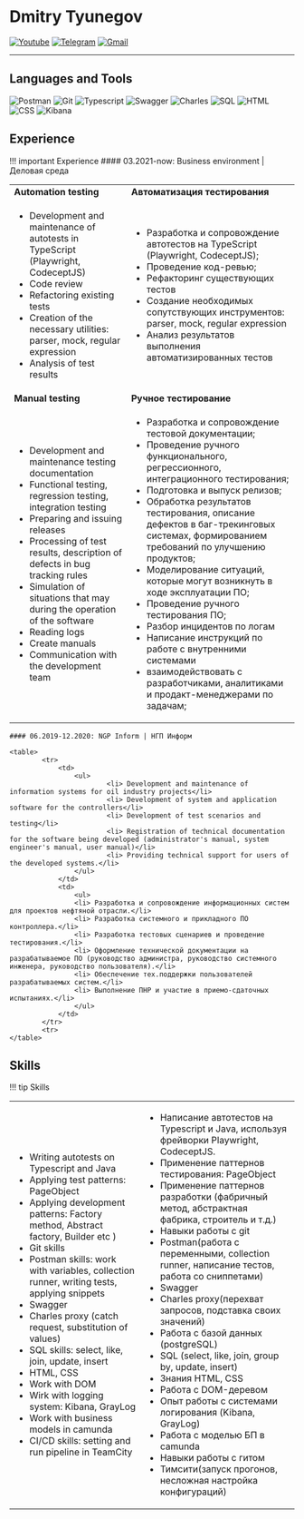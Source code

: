 # Dmitry Tyunegov

[![Youtube](https://img.shields.io/badge/Youtube-090909?style=for-the-badge&logo=Youtube&logoColor=FF0000)](https://www.youtube.com/@qa6592) [![Telegram](https://img.shields.io/badge/Telegram-090909?style=for-the-badge&logo=Telegram)](https://t.me/Dtyunegov) [![Gmail](https://img.shields.io/badge/Email-090909?style=for-the-badge&logo=Gmail)](mailto:dtyunegov@gmail.com)
***
## Languages and Tools

![Postman](https://img.shields.io/badge/Postman-FFDF18?style=for-the-badge&logo=Postman) ![Git](https://img.shields.io/badge/Git-181717?style=for-the-badge&logo=GIT) ![Typescript](https://img.shields.io/badge/Typescript-003A70?style=for-the-badge&logo=Typescript) ![Swagger](https://img.shields.io/badge/Swagger-grey?style=for-the-badge&logo=Swagger) ![Charles](https://img.shields.io/badge/Charles-FABF15?style=for-the-badge) ![SQL](https://img.shields.io/badge/SQL-d5d5d5?style=for-the-badge&logo=PostgreSQL) ![HTML](https://img.shields.io/badge/HTML-24223A?style=for-the-badge&logo=HTML5) ![CSS](https://img.shields.io/badge/CSS-1572B6?style=for-the-badge&logo=CSS3) ![Kibana](https://img.shields.io/badge/Kibana-005571?style=for-the-badge&logo=Kibana)

## Experience

!!! important Experience
    #### 03.2021-now: Business environment | Деловая среда
    <table>
        <tr>
            <td><b>Automation testing<b></b></td>
            <td><b>Автоматизация тестирования<b></b></td>
        </tr>
        <tr>
            <td>
                <ul>
                    <li>Development and maintenance of autotests in TypeScript (Playwright, CodeceptJS)</li>
                    <li>Code review</li>
                    <li>Refactoring existing tests</li>
                    <li>Creation of the necessary utilities: parser, mock, regular expression</li>
                    <li>Analysis of test results</li>
                </ul>
            </td>
            <td>
                <ul>
                    <li> Разработка и сопровождение автотестов на TypeScript (Playwright, CodeceptJS);</li>
                    <li> Проведение код-ревью;</li>
                    <li> Рефакторинг существующих тестов</li>
                    <li> Создание необходимых сопутствующих инструментов: parser, mock, regular expression</li>
                    <li> Анализ результатов выполнения автоматизированных тестов</li>
                </ul>
            </td>
        </tr>
        <tr>
            <td><b>Manual testing<b></b></td>
            <td><b>Ручное тестирование<b></b></td>
        </tr>
        <tr>
            <td>
                <ul>
                        <li> Development and maintenance testing documentation</li>
                        <li> Functional testing, regression testing, integration testing</li>
                        <li> Preparing and issuing releases</li>
                        <li> Processing of test results, description of defects in bug tracking rules</li>
                        <li> Simulation of situations that may during the operation of the software</li>
                        <li> Reading logs</li>
                        <li> Create manuals</li>
                        <li> Communication with the development team</li>
                </ul>
            </td>
            <td>
                <ul>
                    <li> Разработка и сопровождение тестовой документации;</li>
                    <li> Проведение ручного функционального, регрессионного, интеграционного тестирования;</li>
                    <li> Подготовка и выпуск релизов;</li>
                    <li> Обработка результатов тестирования, описание дефектов в баг-трекинговых системах, формированием требований по улучшению продуктов;</li>
                    <li> Моделирование ситуаций, которые могут возникнуть в ходе эксплуатации ПО;</li>
                    <li> Проведение ручного тестирования ПО;</li>
                    <li> Разбор инцидентов по логам</li>
                    <li> Написание инструкций по работе с внутренними системами</li>
                    <li> взаимодействовать с разработчиками, аналитиками и продакт-менеджерами по задачам;</li>
                </ul>
            </td>
        </tr>
    </table>  

    #### 06.2019-12.2020: NGP Inform | НГП Информ

    <table>
            <tr>
                <td>
                    <ul>
                            <li> Development and maintenance of information systems for oil industry projects</li>
                            <li> Development of system and application software for the controllers</li>
                            <li> Development of test scenarios and testing</li>
                            <li> Registration of technical documentation for the software being developed (administrator's manual, system engineer's manual, user manual)</li>
                            <li> Providing technical support for users of the developed systems.</li>
                    </ul>
                </td>
                <td>
                    <ul>
                    <li> Разработка и сопровождение информационных систем для проектов нефтяной отрасли.</li>
                    <li> Разработка системного и прикладного ПО контроллера.</li>
                    <li> Разработка тестовых сценариев и проведение тестирования.</li>
                    <li> Оформление технической документации на разрабатываемое ПО (руководство администра, руководство системного инженера, руководство пользователя).</li>
                    <li> Обеспечение тех.поддержки пользователей разрабатываемых систем.</li>
                    <li> Выполнение ПНР и участие в приемо-сдаточных испытаниях.</li>
                    </ul>
                </td>
            </tr>
            <tr>
    </table>

## Skills
!!! tip Skills
    <table>
        <tr>
            <td>
                <ul>
                    <li>
                        Writing autotests on Typescript and Java
                    </li>
                    <li> Applying test patterns: PageObject</li>
                    <li> Applying development patterns: Factory method, Abstract factory, Builder etc )</li>
                    <li> Git skills</li>
                    <li> Postman skills: work with variables, collection runner, writing tests, applying snippets</li>
                    <li> Swagger</li>
                    <li> Charles proxy (catch request, substitution of values)</li>
                    <li> SQL skills: select, like, join, update, insert</li>
                    <li> HTML, CSS</li>
                    <li> Work with DOM</li>
                    <li> Wirk with logging system: Kibana, GrayLog</li>
                    <li> Work with business models in camunda</li>
                    <li> CI/CD skills: setting and run pipeline in TeamCity</li>
                </ul>
            </td>
            <td>
                <ul>
                <li> Написание автотестов на Typescript и Java, используя фрейворки Playwright, CodeceptJS.</li>
    <li> Применение паттернов тестирования: PageObject</li>
    <li> Применение паттернов разработки (фабричный метод, абстрактная фабрика, строитель и т.д.)</li>
    <li> Навыки работы с git</li>
    <li> Postman(работа с переменными, collection runner, написание тестов, работа со сниппетами)</li>
    <li> Swagger</li>
    <li> Charles proxy(перехват запросов, подставка своих значений)
    <li> Работа с базой данных (postgreSQL)</li>
    <li> SQL (select, like, join, group by, update, insert)</li>
    <li> Знания HTML, CSS</li>
    <li> Работа с DOM-деревом</li>
    <li> Опыт работы с системами логирования (Kibana, GrayLog)</li>
    <li> Работа с моделью БП в camunda</li>
    <li> Навыки работы с гитом</li>
    <li> Тимсити(запуск прогонов, несложная настройка конфигураций)</li>
                </ul>
            </td>
        </tr>
    </table>